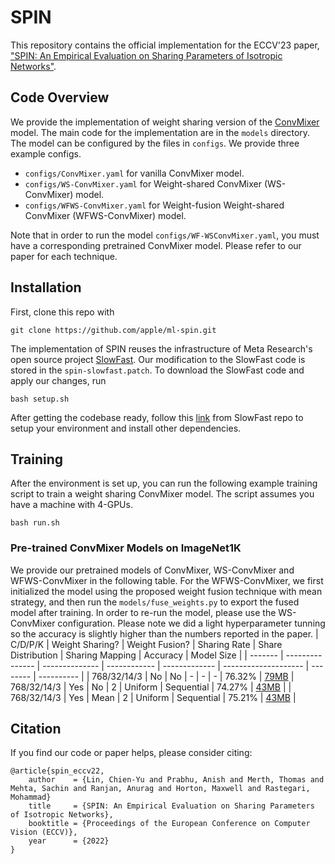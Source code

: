 # SPIN
This repository contains the official implementation for the ECCV'23 paper, ["SPIN: An Empirical Evaluation on Sharing Parameters of Isotropic Networks"](https://arxiv.org/abs/2207.10237).

## Code Overview
We provide the implementation of weight sharing version of the [ConvMixer](https://openreview.net/pdf?id=TVHS5Y4dNvM) model. The main code for the implementation are in the `models` directory. The model can be configured by the files in `configs`. We provide three example configs.
* `configs/ConvMixer.yaml` for vanilla ConvMixer model.
* `configs/WS-ConvMixer.yaml` for Weight-shared ConvMixer (WS-ConvMixer) model.
* `configs/WFWS-ConvMixer.yaml` for Weight-fusion Weight-shared ConvMixer (WFWS-ConvMixer) model.

Note that in order to run the model `configs/WF-WSConvMixer.yaml`, you must have a corresponding pretrained ConvMixer model. Please refer to our paper for each technique.

## Installation
First, clone this repo with
```
git clone https://github.com/apple/ml-spin.git
```
The implementation of SPIN reuses the infrastructure of Meta Research's open source project [SlowFast](https://github.com/facebookresearch/SlowFast). Our modification to the SlowFast code is stored in the `spin-slowfast.patch`. To download the SlowFast code and apply our changes, run
```
bash setup.sh
```
After getting the codebase ready, follow this [link](https://github.com/facebookresearch/SlowFast/blob/main/INSTALL.md) from SlowFast repo to setup your environment and install other dependencies.

## Training
After the environment is set up, you can run the following example training script to train a weight sharing ConvMixer model. The script assumes you have a machine with 4-GPUs.
```
bash run.sh
```
### Pre-trained ConvMixer Models on ImageNet1K
We provide our pretrained models of ConvMixer, WS-ConvMixer and WFWS-ConvMixer in the following table. For the WFWS-ConvMixer, we first initialized the model using the proposed weight fusion technique with mean strategy, and then run the `models/fuse_weights.py` to export the fused model after training. In order to re-run the model, please use the WS-ConvMixer configuration. Please note we did a light hyperparameter tunning so the accuracy is slightly higher than the numbers reported in the paper.
| C/D/P/K | Weight Sharing? | Weight Fusion? | Sharing Rate | Share Distribution | Sharing Mapping | Accuracy | Model Size |
| ------- | --------------- | -------------- | ------------ | ------------- | -------------------- | -------- | ---------- |
| 768/32/14/3 | No  | No  | - | - | - | 76.32% | [79MB](pretrained/ConvMixer_768_32_14_3-Stripped.pyth)
| 768/32/14/3 | Yes | No  | 2 | Uniform | Sequential | 74.27% | [43MB](pretrained/WS-ConvMixer_768_32_14_3-Stripped.pyth) |
| 768/32/14/3 | Yes | Mean | 2 | Uniform | Sequential | 75.21%  | [43MB](pretrained/WF-Mean-WS-ConvMixer_768_32_14_3-Fused-Stripped.pyth) |

## Citation
If you find our code or paper helps, please consider citing:
```
@article{spin_eccv22,
    author    = {Lin, Chien-Yu and Prabhu, Anish and Merth, Thomas and Mehta, Sachin and Ranjan, Anurag and Horton, Maxwell and Rastegari, Mohammad}
    title     = {SPIN: An Empirical Evaluation on Sharing Parameters of Isotropic Networks},
    booktitle = {Proceedings of the European Conference on Computer Vision (ECCV)},
    year      = {2022}
}
```
